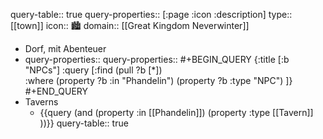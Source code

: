 query-table:: true
query-properties:: [:page :icon :description]
type:: [[town]]
icon:: 🏙️
domain:: [[Great Kingdom Neverwinter]]

- Dorf, mit Abenteuer
- query-properties:: 
  query-properties::
  #+BEGIN_QUERY
   {:title [:b "NPCs"]
   :query [:find (pull ?b [*])   
   :where
  (property ?b :in "Phandelin")
  (property ?b :type "NPC")
   ]}
  #+END_QUERY
- Taverns
	- {{query (and (property :in [[Phandelin]]) (property :type [[Tavern]] ))}}
	  query-table:: true